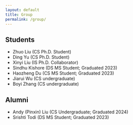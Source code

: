 ```yaml
---
layout: default
title: Group
permalink: /group/
---
```

## Students
- Zhuo Liu (CS Ph.D. Student)
- Ding Yu (CS Ph.D. Student)
- Xinyi Liu (IS Ph.D. Collaborator)
- Sindhu Kishore (DS MS Student; Graduated 2023)
- Haozheng Du (CS MS Student; Graduated 2023)
- Jiarui Wu (CS undergraduate)
- Boyi Zhang (CS undergraduate)

## Alumni
- Andy (Pinxin) Liu (CS Undergraduate; Graduated 2024)
- Srishti Todi (DS MS Student; Graduated 2023)



